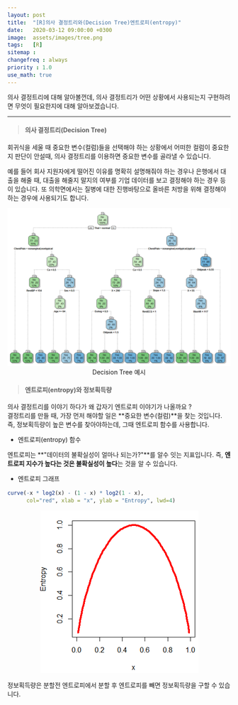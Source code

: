 ```yaml
---
layout: post
title:  "[R]의사 결정트리와(Decision Tree)엔트로피(entropy)"
date:   2020-03-12 09:00:00 +0300
image:  assets/images/tree.png
tags:   [R]
sitemap :
changefreq : always
priority : 1.0
use_math: true
---
```



의사 결정트리에 대해 알아볼껀데, 의사 결정트리가 어떤 상황에서 사용되는지 구현하려면 무엇이 필요한지에 대해 알아보겠습니다.

-------

> #### 의사 결정트리(Decision Tree)


회귀식을 세울 때 중요한 변수(컬럼)들을 선택해야 하는 상황에서 어떠한 컬럼이 중요한지 판단이 안설때, 의사 결정트리를 이용하면 중요한 변수를 골라낼 수 있습니다. 

예를 들어 회사 지원자에게 떨어진 이유를 명확히 설명해줘야 하는 경우나 은행에서 대출을 해줄 때, 대출을 해줄지 말지의 여부를 기업 데이터를 보고 결정해야 하는 경우 등이 있습니다. 또 의학면에서는 질병에 대한 진행바탕으로 올바른 처방을 위해 결정해야하는 경우에 사용되기도 합니다. 


<center><img src="../assets//images/tree.png" ></center>

<center>Decision Tree 예시</center>


> #### 엔트로피(entropy)와 정보획득량 


의사 결정트리를 이야기 하다가 왜 갑자기 엔트로피 이야기가 나올까요 ?   
결정트리를 만들 때, 가장 먼저 해야할 일은 **중요한 변수(컬럼)**을 찾는 것입니다. 즉, 정보획득량이 높은 변수를 찾아야하는데, 그때 엔트로피 함수를 사용합니다.  

* 엔트로피(entropy) 함수  

엔트로피는 **"데이터의 불확실성이 얼마나 되는가?"**를 알수 잇는 지표입니다. 즉, **엔트로피 지수가 높다는 것은 불확실성이 높다**는 것을 알 수 있습니다.


* 엔트로피 그래프 

```r
curve(-x * log2(x) - (1 - x) * log2(1 - x),
      col="red", xlab = "x", ylab = "Entropy", lwd=4)
```

<center><img src="../assets//images/entro.png" ></center>


정보획득량은 분할전 엔트로피에서 분할 후 엔트로피를 빼면 정보획득량을 구할 수 있습니다.